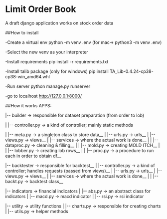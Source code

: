 # Limit Order Book

A draft django application works on stock order data

##How to install

-Create a virtual env
python -m venv .env
(for mac-> python3 -m venv .env)

-Select the new venv as your interpreter

-Install requirements
pip install -r requirements.txt

-Install talib package 
(only for windows)
pip install TA_Lib-0.4.24-cp38-cp38-win_amd64.whl

-Run server
python manage.py runserver

-go to localhost
http://127.0.0.1:8000/

##How it works
APPS:

|-- builder -> responsible for dataset preparation (from order to lob)

   |   |-- controller.py -> a kind of controller; mainly static methods
   
   |   |-- meta.py -> a singleton class to store data__
   |   |-- urls.py -> urls__
   |   |-- views.py -> views__
   |   |-- services -> where the actual work is done__
   |   |   |-- dataproc.py -> cleaning & filling__
   |   |   |-- mold.py -> creating MOLD ITCH__
   |   |   |-- lobber.py -> creating lob rows__
   |   |   |-- proc.py -> a procedure to run each in order to obtain df__
   
|-- backtester -> responsible for backtest__
   |   |-- controller.py -> a kind of controller; handles requests (passed from views)__
   |   |-- urls.py -> urls__
   |   |-- views.py -> views__
   |   |-- services -> where the actual work is done__
   |   |   |-- backt.py -> backtest class__

|-- indicators -> financial indicators
   |   |-- abs.py -> an abstract class for indicators
   |   |-- macd.py -> macd indicator
   |   |-- rsi.py -> rsi indicator
   
|-- utility -> utility functions
   |   |-- charts.py -> responsible for creating charts
   |   |-- utils.py -> helper methods
